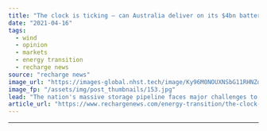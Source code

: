 ```yaml
---
title: "The clock is ticking – can Australia deliver on its $4bn battery ambitions?"
date: "2021-04-16"
tags: 
  - wind
  - opinion
  - markets
  - energy transition
  - recharge news
source: "recharge news"
image_url: "https://images-global.nhst.tech/image/Ky96M0NOUXNSbG11RHNZdG4rUW1uMWZGcjlPaVJOK09SeERFMDRTQ3N0TT0=/nhst/binary/3406d66784d3993cab66a64f8597cdbf"
image_fp: "/assets/img/post_thumbnails/153.jpg"
lead: "The nation's massive storage pipeline faces major challenges to meet its deadlines, writes Le Xu"
article_url: "https://www.rechargenews.com/energy-transition/the-clock-is-ticking-can-australia-deliver-on-its-4bn-battery-ambitions-/2-1-996961"
---
```


---
